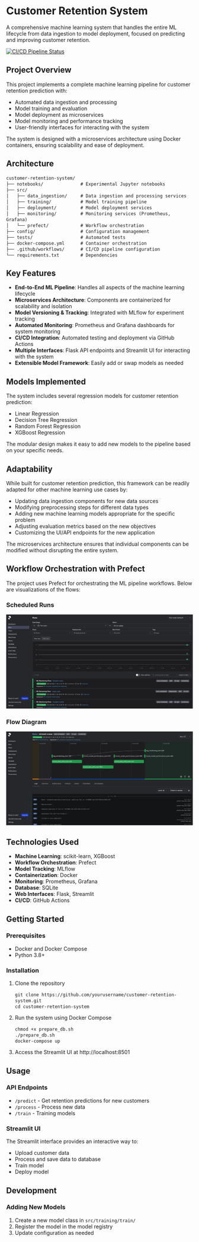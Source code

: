 # Customer Retention System

A comprehensive machine learning system that handles the entire ML lifecycle from data ingestion to model deployment, focused on predicting and improving customer retention.

[![CI/CD Pipeline Status](https://github.com/yourusername/customer-retention-system/workflows/CI-CD/badge.svg)](https://github.com/yourusername/customer-retention-system/actions)

## Project Overview

This project implements a complete machine learning pipeline for customer retention prediction with:

- Automated data ingestion and processing
- Model training and evaluation
- Model deployment as microservices
- Model monitoring and performance tracking
- User-friendly interfaces for interacting with the system

The system is designed with a microservices architecture using Docker containers, ensuring scalability and ease of deployment.

## Architecture

```
customer-retention-system/
├── notebooks/              # Experimental Jupyter notebooks
├── src/
│   ├── data_ingestion/     # Data ingestion and processing services
│   ├── training/           # Model training pipeline
│   ├── deployment/         # Model deployment services
│   ├── monitoring/         # Monitoring services (Prometheus, Grafana)
│   └── prefect/            # Workflow orchestration
├── config/                 # Configuration management
├── tests/                  # Automated tests
├── docker-compose.yml      # Container orchestration
├── .github/workflows/      # CI/CD pipeline configuration
└── requirements.txt        # Dependencies
```

## Key Features

- **End-to-End ML Pipeline**: Handles all aspects of the machine learning lifecycle
- **Microservices Architecture**: Components are containerized for scalability and isolation
- **Model Versioning & Tracking**: Integrated with MLflow for experiment tracking
- **Automated Monitoring**: Prometheus and Grafana dashboards for system monitoring
- **CI/CD Integration**: Automated testing and deployment via GitHub Actions
- **Multiple Interfaces**: Flask API endpoints and Streamlit UI for interacting with the system
- **Extensible Model Framework**: Easily add or swap models as needed

## Models Implemented

The system includes several regression models for customer retention prediction:
- Linear Regression
- Decision Tree Regression
- Random Forest Regression
- XGBoost Regression

The modular design makes it easy to add new models to the pipeline based on your specific needs.

## Adaptability

While built for customer retention prediction, this framework can be readily adapted for other machine learning use cases by:
- Updating data ingestion components for new data sources
- Modifying preprocessing steps for different data types
- Adding new machine learning models appropriate for the specific problem
- Adjusting evaluation metrics based on the new objectives
- Customizing the UI/API endpoints for the new application

The microservices architecture ensures that individual components can be modified without disrupting the entire system.

## Workflow Orchestration with Prefect

The project uses Prefect for orchestrating the ML pipeline workflows. Below are visualizations of the flows:

### Scheduled Runs
![Prefect Scheduled Runs](./assets/runs.png)

### Flow Diagram
![Prefect Flow Diagram](./assets/flow.png)


## Technologies Used

- **Machine Learning**: scikit-learn, XGBoost
- **Workflow Orchestration**: Prefect
- **Model Tracking**: MLflow
- **Containerization**: Docker
- **Monitoring**: Prometheus, Grafana
- **Database**: SQLite
- **Web Interfaces**: Flask, Streamlit
- **CI/CD**: GitHub Actions

## Getting Started

### Prerequisites
- Docker and Docker Compose
- Python 3.8+

### Installation
1. Clone the repository
   ```
   git clone https://github.com/yourusername/customer-retention-system.git
   cd customer-retention-system
   ```

2. Run the system using Docker Compose
   ```
   chmod +x prepare_db.sh
   ./prepare_db.sh
   docker-compose up
   ```

3. Access the Streamlit UI at http://localhost:8501


## Usage

### API Endpoints
- `/predict` - Get retention predictions for new customers
- `/process` - Process new data
- `/train` - Training models

### Streamlit UI
The Streamlit interface provides an interactive way to:
- Upload customer data
- Process and save data to database
- Train model
- Deploy model

## Development

### Adding New Models
1. Create a new model class in `src/training/train/`
2. Register the model in the model registry
3. Update configuration as needed
